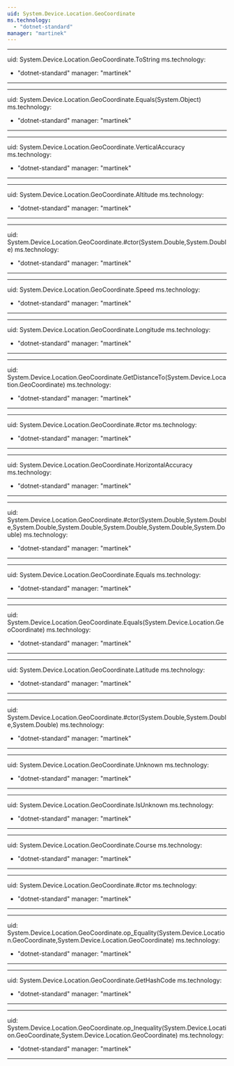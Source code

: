 ```yaml
---
uid: System.Device.Location.GeoCoordinate
ms.technology: 
  - "dotnet-standard"
manager: "martinek"
---
```


---
uid: System.Device.Location.GeoCoordinate.ToString
ms.technology: 
  - "dotnet-standard"
manager: "martinek"
---

---
uid: System.Device.Location.GeoCoordinate.Equals(System.Object)
ms.technology: 
  - "dotnet-standard"
manager: "martinek"
---

---
uid: System.Device.Location.GeoCoordinate.VerticalAccuracy
ms.technology: 
  - "dotnet-standard"
manager: "martinek"
---

---
uid: System.Device.Location.GeoCoordinate.Altitude
ms.technology: 
  - "dotnet-standard"
manager: "martinek"
---

---
uid: System.Device.Location.GeoCoordinate.#ctor(System.Double,System.Double)
ms.technology: 
  - "dotnet-standard"
manager: "martinek"
---

---
uid: System.Device.Location.GeoCoordinate.Speed
ms.technology: 
  - "dotnet-standard"
manager: "martinek"
---

---
uid: System.Device.Location.GeoCoordinate.Longitude
ms.technology: 
  - "dotnet-standard"
manager: "martinek"
---

---
uid: System.Device.Location.GeoCoordinate.GetDistanceTo(System.Device.Location.GeoCoordinate)
ms.technology: 
  - "dotnet-standard"
manager: "martinek"
---

---
uid: System.Device.Location.GeoCoordinate.#ctor
ms.technology: 
  - "dotnet-standard"
manager: "martinek"
---

---
uid: System.Device.Location.GeoCoordinate.HorizontalAccuracy
ms.technology: 
  - "dotnet-standard"
manager: "martinek"
---

---
uid: System.Device.Location.GeoCoordinate.#ctor(System.Double,System.Double,System.Double,System.Double,System.Double,System.Double,System.Double)
ms.technology: 
  - "dotnet-standard"
manager: "martinek"
---

---
uid: System.Device.Location.GeoCoordinate.Equals
ms.technology: 
  - "dotnet-standard"
manager: "martinek"
---

---
uid: System.Device.Location.GeoCoordinate.Equals(System.Device.Location.GeoCoordinate)
ms.technology: 
  - "dotnet-standard"
manager: "martinek"
---

---
uid: System.Device.Location.GeoCoordinate.Latitude
ms.technology: 
  - "dotnet-standard"
manager: "martinek"
---

---
uid: System.Device.Location.GeoCoordinate.#ctor(System.Double,System.Double,System.Double)
ms.technology: 
  - "dotnet-standard"
manager: "martinek"
---

---
uid: System.Device.Location.GeoCoordinate.Unknown
ms.technology: 
  - "dotnet-standard"
manager: "martinek"
---

---
uid: System.Device.Location.GeoCoordinate.IsUnknown
ms.technology: 
  - "dotnet-standard"
manager: "martinek"
---

---
uid: System.Device.Location.GeoCoordinate.Course
ms.technology: 
  - "dotnet-standard"
manager: "martinek"
---

---
uid: System.Device.Location.GeoCoordinate.#ctor
ms.technology: 
  - "dotnet-standard"
manager: "martinek"
---

---
uid: System.Device.Location.GeoCoordinate.op_Equality(System.Device.Location.GeoCoordinate,System.Device.Location.GeoCoordinate)
ms.technology: 
  - "dotnet-standard"
manager: "martinek"
---

---
uid: System.Device.Location.GeoCoordinate.GetHashCode
ms.technology: 
  - "dotnet-standard"
manager: "martinek"
---

---
uid: System.Device.Location.GeoCoordinate.op_Inequality(System.Device.Location.GeoCoordinate,System.Device.Location.GeoCoordinate)
ms.technology: 
  - "dotnet-standard"
manager: "martinek"
---
